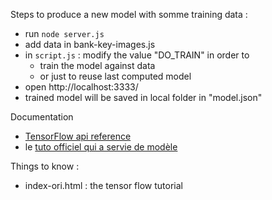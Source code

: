 
Steps to produce a new model with somme training data :
* run `node server.js`
* add data in bank-key-images.js
* in `script.js` : modify the value "DO_TRAIN" in order to
  * train the model against data
  * or just to reuse last computed model
* open http://localhost:3333/
* trained model will be saved in local folder in "model.json"

Documentation
* [TensorFlow api reference](https://js.tensorflow.org/api/4.8.0/)
* le [tuto officiel qui a servie de modèle](https://codelabs.developers.google.com/codelabs/tfjs-training-classfication?hl=fr#0)

Things to know :
* index-ori.html : the tensor flow tutorial
